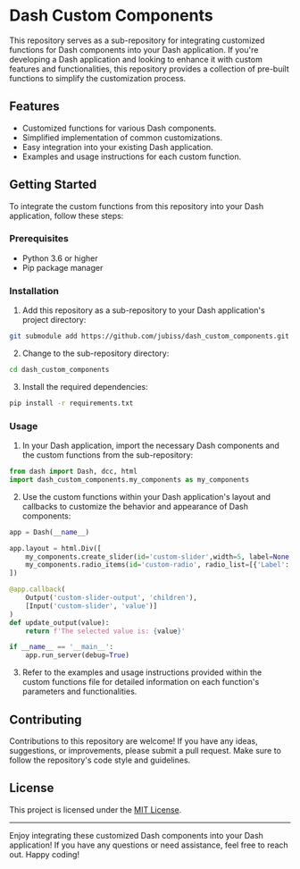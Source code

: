 # Dash Custom Components

This repository serves as a sub-repository for integrating customized functions for Dash components into your Dash application. If you're developing a Dash application and looking to enhance it with custom features and functionalities, this repository provides a collection of pre-built functions to simplify the customization process.

## Features

- Customized functions for various Dash components.
- Simplified implementation of common customizations.
- Easy integration into your existing Dash application.
- Examples and usage instructions for each custom function.

## Getting Started

To integrate the custom functions from this repository into your Dash application, follow these steps:

### Prerequisites

- Python 3.6 or higher
- Pip package manager

### Installation

1. Add this repository as a sub-repository to your Dash application's project directory:

```bash
git submodule add https://github.com/jubiss/dash_custom_components.git
```

2. Change to the sub-repository directory:

```bash
cd dash_custom_components
```

3. Install the required dependencies:

```bash
pip install -r requirements.txt
```

### Usage

1. In your Dash application, import the necessary Dash components and the custom functions from the sub-repository:

```python
from dash import Dash, dcc, html
import dash_custom_components.my_components as my_components
```

2. Use the custom functions within your Dash application's layout and callbacks to customize the behavior and appearance of Dash components:

```python
app = Dash(__name__)

app.layout = html.Div([
    my_components.create_slider(id='custom-slider',width=5, label=None, value=None, min=0, max=10, value=5),
    my_components.radio_items(id='custom-radio', radio_list=[{'Label': 'Option 1', 'value': 'option_1'}], default_value='option_1', width=9),
])

@app.callback(
    Output('custom-slider-output', 'children'),
    [Input('custom-slider', 'value')]
)
def update_output(value):
    return f'The selected value is: {value}'

if __name__ == '__main__':
    app.run_server(debug=True)
```

3. Refer to the examples and usage instructions provided within the custom functions file for detailed information on each function's parameters and functionalities.

## Contributing

Contributions to this repository are welcome! If you have any ideas, suggestions, or improvements, please submit a pull request. Make sure to follow the repository's code style and guidelines.

## License

This project is licensed under the [MIT License](LICENSE).

---

Enjoy integrating these customized Dash components into your Dash application! If you have any questions or need assistance, feel free to reach out. Happy coding!